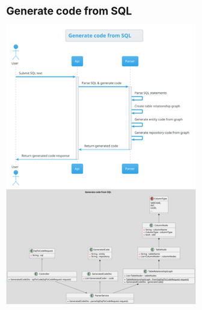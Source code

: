 # Generate code from SQL
![Diagram](./diagrams/code-from-sql.svg)
![Diagram](./diagrams/code-from-sql-class.svg)